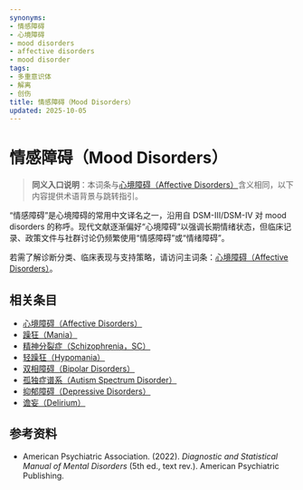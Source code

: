 ```yaml
---
synonyms:
- 情感障碍
- 心境障碍
- mood disorders
- affective disorders
- mood disorder
tags:
- 多重意识体
- 解离
- 创伤
title: 情感障碍（Mood Disorders）
updated: 2025-10-05
---
```


# 情感障碍（Mood Disorders）

> **同义入口说明**：本词条与[心境障碍（Affective Disorders）](/entries/Affective-Disorders.md)含义相同，以下内容提供术语背景与跳转指引。

“情感障碍”是心境障碍的常用中文译名之一，沿用自 DSM-III/DSM-IV 对 mood disorders 的称呼。现代文献逐渐偏好“心境障碍”以强调长期情绪状态，但临床记录、政策文件与社群讨论仍频繁使用“情感障碍”或“情绪障碍”。

若需了解诊断分类、临床表现与支持策略，请访问主词条：[心境障碍（Affective Disorders）](/entries/Affective-Disorders.md)。

## 相关条目

- [心境障碍（Affective Disorders）](/entries/Affective-Disorders.md)
- [躁狂（Mania）](/entries/Mania.md)
- [精神分裂症（Schizophrenia，SC）](/entries/Schizophrenia-SC.md)
- [轻躁狂（Hypomania）](/entries/Hypomania.md)
- [双相障碍（Bipolar Disorders）](/entries/Bipolar-Disorders.md)
- [孤独症谱系（Autism Spectrum Disorder）](/entries/Autism-Spectrum-Disorder.md)
- [抑郁障碍（Depressive Disorders）](/entries/Depressive-Disorders.md)
- [谵妄（Delirium）](/entries/Delirium.md)

## 参考资料

- American Psychiatric Association. (2022). *Diagnostic and Statistical Manual of Mental Disorders* (5th ed., text rev.). American Psychiatric Publishing.
